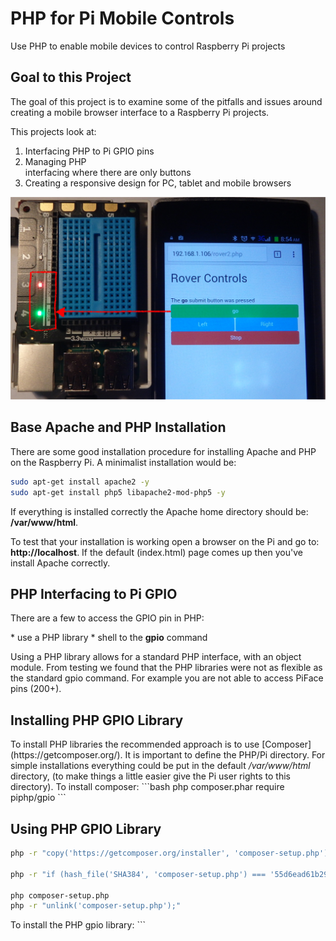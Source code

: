 # PHP for Pi Mobile Controls
Use PHP to enable mobile devices to control Raspberry Pi projects

<h2>Goal to this Project</h2>

The goal of this project is to examine some of the pitfalls and issues around creating a mobile browser interface to a Raspberry Pi projects.

This projects look at:<br>

1. Interfacing PHP to Pi GPIO pins<br>
2. Managing PHP <form> interfacing where there are only buttons<br>
3. Creating a responsive design for PC, tablet and mobile browsers<br>

![alt tag](php_explorerhat.png)

<h2>Base Apache and PHP Installation</h2>

There are some good installation procedure for installing Apache and PHP on the Raspberry Pi. A minimalist installation would be:<br>
```bash
sudo apt-get install apache2 -y
sudo apt-get install php5 libapache2-mod-php5 -y
```
<p>If everything is installed correctly the Apache home directory should be: <b>/var/www/html</b>.</p>
<p>To test that your installation is working open a browser on the Pi and go to: <b>http://localhost</b>. If the default (index.html) page comes up then you've install Apache correctly.</p>

<h2>PHP Interfacing to Pi GPIO</h2>
<p>There are a few to access the GPIO pin in PHP:</p>
* use a PHP library
* shell to the <b>gpio</b> command

<p>Using a PHP library allows for a standard PHP interface, with an object module. From testing we found that the PHP libraries were not as flexible as the standard gpio command. For example you are not able to access PiFace pins (200+).

<h2>Installing PHP GPIO Library</h2>

<p>To install PHP libraries the recommended approach is to use [Composer](https://getcomposer.org/). It is important to define the PHP/Pi directory. For simple installations everything could be put in the default <i>/var/www/html</i> directory, (to make things a little easier give the Pi user rights to this directory). To install composer:
```bash
php composer.phar require piphp/gpio
```
<h2>Using PHP GPIO Library</h2>
<p>


```bash
php -r "copy('https://getcomposer.org/installer', 'composer-setup.php');"

php -r "if (hash_file('SHA384', 'composer-setup.php') === '55d6ead61b29c7bdee5cccfb50076874187bd9f21f65d8991d46ec5cc90518f447387fb9f76ebae1fbbacf329e583e30') { echo 'Installer verified'; } else { echo 'Installer corrupt'; unlink('composer-setup.php'); } echo PHP_EOL;"

php composer-setup.php
php -r "unlink('composer-setup.php');"
```
<p>To install the PHP gpio library:
```









